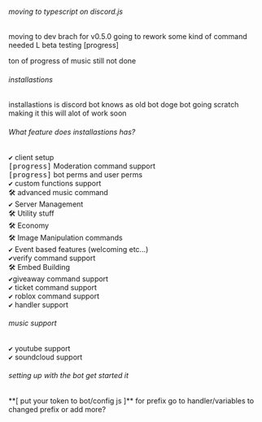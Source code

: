 <h6>moving to typescript on discord.js</h6>
moving to dev brach for v0.5.0 
going to rework some kind of command needed L
beta testing [progress]


ton of progress of music still not done 
<h6>installastions</h6> 
installastions is discord bot knows as old bot doge bot going scratch making it
this will alot of work soon

<h6>What feature does installastions has?</h6>
<kbd>✔</kbd> client setup<br>
<kbd>[progress]</kbd> Moderation command support<br>
<kbd>[progress]</kbd> bot perms and user perms <br>
<kbd>✔</kbd> custom functions support <br>
<kbd>🛠️</kbd> advanced music command <br>
<kbd>✔</kbd> Server Management<br>
<kbd>🛠️</kbd> Utility stuff<br>
<kbd>🛠️</kbd> Economy<br>
<kbd>🛠️</kbd> Image Manipulation commands<br>
<kbd>✔</kbd> Event based features (welcoming etc...)<br>
<kbd>✔</kbd>verify command support<br>
<kbd>🛠️</kbd> Embed Building<br>
<kbd>✔</kbd>giveaway command support<br>
<kbd>✔</kbd> ticket command support<br>
<kbd>✔</kbd> roblox command support <br>
<kbd>✔</kbd> handler support
</p>
<h6> music support </h6>
<kbd>✔</kbd> youtube support <br>
<kbd>✔</kbd> soundcloud support </p>
<h6>setting up with the bot get started it</h6>  
**[ put your token to bot/config
js ]**
for prefix go to handler/variables to changed prefix or add more?




